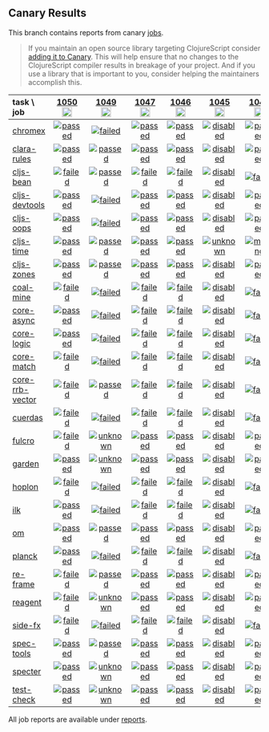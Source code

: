 ## Canary Results

This branch contains reports from canary [jobs](https://github.com/cljs-oss/canary/tree/jobs).

> If you maintain an open source library targeting ClojureScript consider [adding it to Canary](https://github.com/cljs-oss/canary/tree/master#how-to-participate). This will help ensure that no changes to the ClojureScript compiler results in breakage of your project. And if you use a library that is important to you, consider helping the maintainers accomplish this.

[//]: # (begin_overview_table)

| task \ job | <a href="reports/2019/08/09/job-001050-1.10.571-3f5a60a3" title="job #1050&#xA;&#xA;job&#xA;&#xA;requested by BinaryAge Bot (@babot) on 2019-08-09T06:00:14Z">1050<br/><img width=20 height=20 src="https://avatars0.githubusercontent.com/u/1476765?v=4&s=60"></a> | <a href="reports/2019/08/08/job-001049-1.10.571-3f5a60a3" title="job #1049&#xA;&#xA;job&#xA;&#xA;requested by BinaryAge Bot (@babot) on 2019-08-08T06:00:15Z">1049<br/><img width=20 height=20 src="https://avatars0.githubusercontent.com/u/1476765?v=4&s=60"></a> | <a href="reports/2019/08/06/job-001047-1.10.571-3f5a60a3" title="job #1047&#xA;&#xA;job&#xA;&#xA;requested by BinaryAge Bot (@babot) on 2019-08-06T06:00:14Z">1047<br/><img width=20 height=20 src="https://avatars0.githubusercontent.com/u/1476765?v=4&s=60"></a> | <a href="reports/2019/08/05/job-001046-1.10.571-3f5a60a3" title="job #1046&#xA;&#xA;job&#xA;&#xA;requested by BinaryAge Bot (@babot) on 2019-08-05T06:00:16Z">1046<br/><img width=20 height=20 src="https://avatars0.githubusercontent.com/u/1476765?v=4&s=60"></a> | <a href="reports/2019/08/04/job-001045-1.10.571-3f5a60a3" title="job #1045&#xA;&#xA;job --only cljs-time&#xA;&#xA;requested by Mike Fikes (@mfikes) on 2019-08-04T14:33:56Z">1045<br/><img width=20 height=20 src="https://avatars1.githubusercontent.com/u/1723464?v=4&s=60"></a> | <a href="reports/2019/08/04/job-001044-1.10.571-3f5a60a3" title="job #1044&#xA;&#xA;job&#xA;&#xA;requested by BinaryAge Bot (@babot) on 2019-08-04T06:00:15Z">1044<br/><img width=20 height=20 src="https://avatars0.githubusercontent.com/u/1476765?v=4&s=60"></a> | <a href="reports/2019/08/03/job-001043-1.10.571-3f5a60a3" title="job #1043&#xA;&#xA;job --only chromex&#xA;&#xA;requested by Antonin Hildebrand (@darwin) on 2019-08-03T11:12:17Z">1043<br/><img width=20 height=20 src="https://avatars1.githubusercontent.com/u/5453?v=4&s=60"></a> | <a href="reports/2019/08/03/job-001042-1.10.571-3f5a60a3" title="job #1042&#xA;&#xA;job --only chromex&#xA;">1042<br/><img width=20 height=20 src="data:image/gif;base64,R0lGODlhAQABAAD/ACwAAAAAAQABAAACADs=&s=60"></a> | <a href="reports/2019/08/03/job-001041-1.10.571-3f5a60a3" title="job #1041&#xA;&#xA;job&#xA;">1041<br/><img width=20 height=20 src="data:image/gif;base64,R0lGODlhAQABAAD/ACwAAAAAAQABAAACADs=&s=60"></a> | <a href="reports/2019/08/02/job-001040-1.10.571-3f5a60a3" title="job #1040&#xA;&#xA;job&#xA;&#xA;requested by BinaryAge Bot (@babot) on 2019-08-02T06:00:16Z">1040<br/><img width=20 height=20 src="https://avatars0.githubusercontent.com/u/1476765?v=4&s=60"></a> |
| :--- | :---: | :---: | :---: | :---: | :---: | :---: | :---: | :---: | :---: | :---: |
| [chromex](https://github.com/binaryage/chromex) | <a href="reports/2019/08/09/job-001050-1.10.571-3f5a60a3#-chromex"><img title="passed" src="http://box.binaryage.com/s-passed.svg"><a> | <a href="reports/2019/08/08/job-001049-1.10.571-3f5a60a3#-chromex"><img title="failed" src="http://box.binaryage.com/s-failed.svg"><a> | <a href="reports/2019/08/06/job-001047-1.10.571-3f5a60a3#-chromex"><img title="passed" src="http://box.binaryage.com/s-passed.svg"><a> | <a href="reports/2019/08/05/job-001046-1.10.571-3f5a60a3#-chromex"><img title="passed" src="http://box.binaryage.com/s-passed.svg"><a> | <a href="reports/2019/08/04/job-001045-1.10.571-3f5a60a3#-chromex"><img title="disabled" src="http://box.binaryage.com/s-disabled.svg"><a> | <a href="reports/2019/08/04/job-001044-1.10.571-3f5a60a3#-chromex"><img title="passed" src="http://box.binaryage.com/s-passed.svg"><a> | <a href="reports/2019/08/03/job-001043-1.10.571-3f5a60a3#-chromex"><img title="passed" src="http://box.binaryage.com/s-passed.svg"><a> | <a href="reports/2019/08/03/job-001042-1.10.571-3f5a60a3#-chromex"><img title="passed" src="http://box.binaryage.com/s-passed.svg"><a> | <a href="reports/2019/08/03/job-001041-1.10.571-3f5a60a3#-chromex"><img title="passed" src="http://box.binaryage.com/s-passed.svg"><a> | <a href="reports/2019/08/02/job-001040-1.10.571-3f5a60a3#-chromex"><img title="passed" src="http://box.binaryage.com/s-passed.svg"><a> |
| [clara-rules](https://github.com/cerner/clara-rules) | <a href="reports/2019/08/09/job-001050-1.10.571-3f5a60a3#-clara-rules"><img title="passed" src="http://box.binaryage.com/s-passed.svg"><a> | <a href="reports/2019/08/08/job-001049-1.10.571-3f5a60a3#-clara-rules"><img title="passed" src="http://box.binaryage.com/s-passed.svg"><a> | <a href="reports/2019/08/06/job-001047-1.10.571-3f5a60a3#-clara-rules"><img title="passed" src="http://box.binaryage.com/s-passed.svg"><a> | <a href="reports/2019/08/05/job-001046-1.10.571-3f5a60a3#-clara-rules"><img title="passed" src="http://box.binaryage.com/s-passed.svg"><a> | <a href="reports/2019/08/04/job-001045-1.10.571-3f5a60a3#-clara-rules"><img title="disabled" src="http://box.binaryage.com/s-disabled.svg"><a> | <a href="reports/2019/08/04/job-001044-1.10.571-3f5a60a3#-clara-rules"><img title="passed" src="http://box.binaryage.com/s-passed.svg"><a> | <a href="reports/2019/08/03/job-001043-1.10.571-3f5a60a3#-clara-rules"><img title="disabled" src="http://box.binaryage.com/s-disabled.svg"><a> | <a href="reports/2019/08/03/job-001042-1.10.571-3f5a60a3#-clara-rules"><img title="disabled" src="http://box.binaryage.com/s-disabled.svg"><a> | <a href="reports/2019/08/03/job-001041-1.10.571-3f5a60a3#-clara-rules"><img title="passed" src="http://box.binaryage.com/s-passed.svg"><a> | <a href="reports/2019/08/02/job-001040-1.10.571-3f5a60a3#-clara-rules"><img title="passed" src="http://box.binaryage.com/s-passed.svg"><a> |
| [cljs-bean](https://github.com/mfikes/cljs-bean) | <a href="reports/2019/08/09/job-001050-1.10.571-3f5a60a3#-cljs-bean"><img title="failed" src="http://box.binaryage.com/s-failed.svg"><a> | <a href="reports/2019/08/08/job-001049-1.10.571-3f5a60a3#-cljs-bean"><img title="passed" src="http://box.binaryage.com/s-passed.svg"><a> | <a href="reports/2019/08/06/job-001047-1.10.571-3f5a60a3#-cljs-bean"><img title="failed" src="http://box.binaryage.com/s-failed.svg"><a> | <a href="reports/2019/08/05/job-001046-1.10.571-3f5a60a3#-cljs-bean"><img title="failed" src="http://box.binaryage.com/s-failed.svg"><a> | <a href="reports/2019/08/04/job-001045-1.10.571-3f5a60a3#-cljs-bean"><img title="disabled" src="http://box.binaryage.com/s-disabled.svg"><a> | <a href="reports/2019/08/04/job-001044-1.10.571-3f5a60a3#-cljs-bean"><img title="failed" src="http://box.binaryage.com/s-failed.svg"><a> | <a href="reports/2019/08/03/job-001043-1.10.571-3f5a60a3#-cljs-bean"><img title="disabled" src="http://box.binaryage.com/s-disabled.svg"><a> | <a href="reports/2019/08/03/job-001042-1.10.571-3f5a60a3#-cljs-bean"><img title="disabled" src="http://box.binaryage.com/s-disabled.svg"><a> | <a href="reports/2019/08/03/job-001041-1.10.571-3f5a60a3#-cljs-bean"><img title="failed" src="http://box.binaryage.com/s-failed.svg"><a> | <a href="reports/2019/08/02/job-001040-1.10.571-3f5a60a3#-cljs-bean"><img title="passed" src="http://box.binaryage.com/s-passed.svg"><a> |
| [cljs-devtools](https://github.com/binaryage/cljs-devtools) | <a href="reports/2019/08/09/job-001050-1.10.571-3f5a60a3#-cljs-devtools"><img title="passed" src="http://box.binaryage.com/s-passed.svg"><a> | <a href="reports/2019/08/08/job-001049-1.10.571-3f5a60a3#-cljs-devtools"><img title="failed" src="http://box.binaryage.com/s-failed.svg"><a> | <a href="reports/2019/08/06/job-001047-1.10.571-3f5a60a3#-cljs-devtools"><img title="passed" src="http://box.binaryage.com/s-passed.svg"><a> | <a href="reports/2019/08/05/job-001046-1.10.571-3f5a60a3#-cljs-devtools"><img title="passed" src="http://box.binaryage.com/s-passed.svg"><a> | <a href="reports/2019/08/04/job-001045-1.10.571-3f5a60a3#-cljs-devtools"><img title="disabled" src="http://box.binaryage.com/s-disabled.svg"><a> | <a href="reports/2019/08/04/job-001044-1.10.571-3f5a60a3#-cljs-devtools"><img title="passed" src="http://box.binaryage.com/s-passed.svg"><a> | <a href="reports/2019/08/03/job-001043-1.10.571-3f5a60a3#-cljs-devtools"><img title="disabled" src="http://box.binaryage.com/s-disabled.svg"><a> | <a href="reports/2019/08/03/job-001042-1.10.571-3f5a60a3#-cljs-devtools"><img title="disabled" src="http://box.binaryage.com/s-disabled.svg"><a> | <a href="reports/2019/08/03/job-001041-1.10.571-3f5a60a3#-cljs-devtools"><img title="passed" src="http://box.binaryage.com/s-passed.svg"><a> | <a href="reports/2019/08/02/job-001040-1.10.571-3f5a60a3#-cljs-devtools"><img title="passed" src="http://box.binaryage.com/s-passed.svg"><a> |
| [cljs-oops](https://github.com/binaryage/cljs-oops) | <a href="reports/2019/08/09/job-001050-1.10.571-3f5a60a3#-cljs-oops"><img title="passed" src="http://box.binaryage.com/s-passed.svg"><a> | <a href="reports/2019/08/08/job-001049-1.10.571-3f5a60a3#-cljs-oops"><img title="failed" src="http://box.binaryage.com/s-failed.svg"><a> | <a href="reports/2019/08/06/job-001047-1.10.571-3f5a60a3#-cljs-oops"><img title="passed" src="http://box.binaryage.com/s-passed.svg"><a> | <a href="reports/2019/08/05/job-001046-1.10.571-3f5a60a3#-cljs-oops"><img title="passed" src="http://box.binaryage.com/s-passed.svg"><a> | <a href="reports/2019/08/04/job-001045-1.10.571-3f5a60a3#-cljs-oops"><img title="disabled" src="http://box.binaryage.com/s-disabled.svg"><a> | <a href="reports/2019/08/04/job-001044-1.10.571-3f5a60a3#-cljs-oops"><img title="passed" src="http://box.binaryage.com/s-passed.svg"><a> | <a href="reports/2019/08/03/job-001043-1.10.571-3f5a60a3#-cljs-oops"><img title="disabled" src="http://box.binaryage.com/s-disabled.svg"><a> | <a href="reports/2019/08/03/job-001042-1.10.571-3f5a60a3#-cljs-oops"><img title="disabled" src="http://box.binaryage.com/s-disabled.svg"><a> | <a href="reports/2019/08/03/job-001041-1.10.571-3f5a60a3#-cljs-oops"><img title="passed" src="http://box.binaryage.com/s-passed.svg"><a> | <a href="reports/2019/08/02/job-001040-1.10.571-3f5a60a3#-cljs-oops"><img title="passed" src="http://box.binaryage.com/s-passed.svg"><a> |
| [cljs-time](https://github.com/andrewmcveigh/cljs-time) | <a href="reports/2019/08/09/job-001050-1.10.571-3f5a60a3#-cljs-time"><img title="passed" src="http://box.binaryage.com/s-passed.svg"><a> | <a href="reports/2019/08/08/job-001049-1.10.571-3f5a60a3#-cljs-time"><img title="passed" src="http://box.binaryage.com/s-passed.svg"><a> | <a href="reports/2019/08/06/job-001047-1.10.571-3f5a60a3#-cljs-time"><img title="passed" src="http://box.binaryage.com/s-passed.svg"><a> | <a href="reports/2019/08/05/job-001046-1.10.571-3f5a60a3#-cljs-time"><img title="passed" src="http://box.binaryage.com/s-passed.svg"><a> | <a href="reports/2019/08/04/job-001045-1.10.571-3f5a60a3#-cljs-time"><img title="unknown" src="http://box.binaryage.com/s-unknown.svg"><a> | <a href="reports/2019/08/04/job-001044-1.10.571-3f5a60a3#-cljs-time"><img title="missing" src="http://box.binaryage.com/s-missing.svg"><a> | <a href="reports/2019/08/03/job-001043-1.10.571-3f5a60a3#-cljs-time"><img title="missing" src="http://box.binaryage.com/s-missing.svg"><a> | <a href="reports/2019/08/03/job-001042-1.10.571-3f5a60a3#-cljs-time"><img title="missing" src="http://box.binaryage.com/s-missing.svg"><a> | <a href="reports/2019/08/03/job-001041-1.10.571-3f5a60a3#-cljs-time"><img title="missing" src="http://box.binaryage.com/s-missing.svg"><a> | <a href="reports/2019/08/02/job-001040-1.10.571-3f5a60a3#-cljs-time"><img title="missing" src="http://box.binaryage.com/s-missing.svg"><a> |
| [cljs-zones](https://github.com/binaryage/cljs-zones) | <a href="reports/2019/08/09/job-001050-1.10.571-3f5a60a3#-cljs-zones"><img title="passed" src="http://box.binaryage.com/s-passed.svg"><a> | <a href="reports/2019/08/08/job-001049-1.10.571-3f5a60a3#-cljs-zones"><img title="passed" src="http://box.binaryage.com/s-passed.svg"><a> | <a href="reports/2019/08/06/job-001047-1.10.571-3f5a60a3#-cljs-zones"><img title="passed" src="http://box.binaryage.com/s-passed.svg"><a> | <a href="reports/2019/08/05/job-001046-1.10.571-3f5a60a3#-cljs-zones"><img title="passed" src="http://box.binaryage.com/s-passed.svg"><a> | <a href="reports/2019/08/04/job-001045-1.10.571-3f5a60a3#-cljs-zones"><img title="disabled" src="http://box.binaryage.com/s-disabled.svg"><a> | <a href="reports/2019/08/04/job-001044-1.10.571-3f5a60a3#-cljs-zones"><img title="passed" src="http://box.binaryage.com/s-passed.svg"><a> | <a href="reports/2019/08/03/job-001043-1.10.571-3f5a60a3#-cljs-zones"><img title="disabled" src="http://box.binaryage.com/s-disabled.svg"><a> | <a href="reports/2019/08/03/job-001042-1.10.571-3f5a60a3#-cljs-zones"><img title="disabled" src="http://box.binaryage.com/s-disabled.svg"><a> | <a href="reports/2019/08/03/job-001041-1.10.571-3f5a60a3#-cljs-zones"><img title="passed" src="http://box.binaryage.com/s-passed.svg"><a> | <a href="reports/2019/08/02/job-001040-1.10.571-3f5a60a3#-cljs-zones"><img title="passed" src="http://box.binaryage.com/s-passed.svg"><a> |
| [coal-mine](https://github.com/mfikes/coal-mine) | <a href="reports/2019/08/09/job-001050-1.10.571-3f5a60a3#-coal-mine"><img title="failed" src="http://box.binaryage.com/s-failed.svg"><a> | <a href="reports/2019/08/08/job-001049-1.10.571-3f5a60a3#-coal-mine"><img title="failed" src="http://box.binaryage.com/s-failed.svg"><a> | <a href="reports/2019/08/06/job-001047-1.10.571-3f5a60a3#-coal-mine"><img title="failed" src="http://box.binaryage.com/s-failed.svg"><a> | <a href="reports/2019/08/05/job-001046-1.10.571-3f5a60a3#-coal-mine"><img title="failed" src="http://box.binaryage.com/s-failed.svg"><a> | <a href="reports/2019/08/04/job-001045-1.10.571-3f5a60a3#-coal-mine"><img title="disabled" src="http://box.binaryage.com/s-disabled.svg"><a> | <a href="reports/2019/08/04/job-001044-1.10.571-3f5a60a3#-coal-mine"><img title="failed" src="http://box.binaryage.com/s-failed.svg"><a> | <a href="reports/2019/08/03/job-001043-1.10.571-3f5a60a3#-coal-mine"><img title="disabled" src="http://box.binaryage.com/s-disabled.svg"><a> | <a href="reports/2019/08/03/job-001042-1.10.571-3f5a60a3#-coal-mine"><img title="disabled" src="http://box.binaryage.com/s-disabled.svg"><a> | <a href="reports/2019/08/03/job-001041-1.10.571-3f5a60a3#-coal-mine"><img title="failed" src="http://box.binaryage.com/s-failed.svg"><a> | <a href="reports/2019/08/02/job-001040-1.10.571-3f5a60a3#-coal-mine"><img title="failed" src="http://box.binaryage.com/s-failed.svg"><a> |
| [core-async](https://github.com/clojure/core.async) | <a href="reports/2019/08/09/job-001050-1.10.571-3f5a60a3#-core-async"><img title="passed" src="http://box.binaryage.com/s-passed.svg"><a> | <a href="reports/2019/08/08/job-001049-1.10.571-3f5a60a3#-core-async"><img title="failed" src="http://box.binaryage.com/s-failed.svg"><a> | <a href="reports/2019/08/06/job-001047-1.10.571-3f5a60a3#-core-async"><img title="failed" src="http://box.binaryage.com/s-failed.svg"><a> | <a href="reports/2019/08/05/job-001046-1.10.571-3f5a60a3#-core-async"><img title="failed" src="http://box.binaryage.com/s-failed.svg"><a> | <a href="reports/2019/08/04/job-001045-1.10.571-3f5a60a3#-core-async"><img title="disabled" src="http://box.binaryage.com/s-disabled.svg"><a> | <a href="reports/2019/08/04/job-001044-1.10.571-3f5a60a3#-core-async"><img title="failed" src="http://box.binaryage.com/s-failed.svg"><a> | <a href="reports/2019/08/03/job-001043-1.10.571-3f5a60a3#-core-async"><img title="disabled" src="http://box.binaryage.com/s-disabled.svg"><a> | <a href="reports/2019/08/03/job-001042-1.10.571-3f5a60a3#-core-async"><img title="disabled" src="http://box.binaryage.com/s-disabled.svg"><a> | <a href="reports/2019/08/03/job-001041-1.10.571-3f5a60a3#-core-async"><img title="failed" src="http://box.binaryage.com/s-failed.svg"><a> | <a href="reports/2019/08/02/job-001040-1.10.571-3f5a60a3#-core-async"><img title="failed" src="http://box.binaryage.com/s-failed.svg"><a> |
| [core-logic](https://github.com/clojure/core.logic) | <a href="reports/2019/08/09/job-001050-1.10.571-3f5a60a3#-core-logic"><img title="passed" src="http://box.binaryage.com/s-passed.svg"><a> | <a href="reports/2019/08/08/job-001049-1.10.571-3f5a60a3#-core-logic"><img title="failed" src="http://box.binaryage.com/s-failed.svg"><a> | <a href="reports/2019/08/06/job-001047-1.10.571-3f5a60a3#-core-logic"><img title="failed" src="http://box.binaryage.com/s-failed.svg"><a> | <a href="reports/2019/08/05/job-001046-1.10.571-3f5a60a3#-core-logic"><img title="failed" src="http://box.binaryage.com/s-failed.svg"><a> | <a href="reports/2019/08/04/job-001045-1.10.571-3f5a60a3#-core-logic"><img title="disabled" src="http://box.binaryage.com/s-disabled.svg"><a> | <a href="reports/2019/08/04/job-001044-1.10.571-3f5a60a3#-core-logic"><img title="failed" src="http://box.binaryage.com/s-failed.svg"><a> | <a href="reports/2019/08/03/job-001043-1.10.571-3f5a60a3#-core-logic"><img title="disabled" src="http://box.binaryage.com/s-disabled.svg"><a> | <a href="reports/2019/08/03/job-001042-1.10.571-3f5a60a3#-core-logic"><img title="disabled" src="http://box.binaryage.com/s-disabled.svg"><a> | <a href="reports/2019/08/03/job-001041-1.10.571-3f5a60a3#-core-logic"><img title="failed" src="http://box.binaryage.com/s-failed.svg"><a> | <a href="reports/2019/08/02/job-001040-1.10.571-3f5a60a3#-core-logic"><img title="failed" src="http://box.binaryage.com/s-failed.svg"><a> |
| [core-match](https://github.com/clojure/core.match) | <a href="reports/2019/08/09/job-001050-1.10.571-3f5a60a3#-core-match"><img title="failed" src="http://box.binaryage.com/s-failed.svg"><a> | <a href="reports/2019/08/08/job-001049-1.10.571-3f5a60a3#-core-match"><img title="failed" src="http://box.binaryage.com/s-failed.svg"><a> | <a href="reports/2019/08/06/job-001047-1.10.571-3f5a60a3#-core-match"><img title="failed" src="http://box.binaryage.com/s-failed.svg"><a> | <a href="reports/2019/08/05/job-001046-1.10.571-3f5a60a3#-core-match"><img title="failed" src="http://box.binaryage.com/s-failed.svg"><a> | <a href="reports/2019/08/04/job-001045-1.10.571-3f5a60a3#-core-match"><img title="disabled" src="http://box.binaryage.com/s-disabled.svg"><a> | <a href="reports/2019/08/04/job-001044-1.10.571-3f5a60a3#-core-match"><img title="failed" src="http://box.binaryage.com/s-failed.svg"><a> | <a href="reports/2019/08/03/job-001043-1.10.571-3f5a60a3#-core-match"><img title="disabled" src="http://box.binaryage.com/s-disabled.svg"><a> | <a href="reports/2019/08/03/job-001042-1.10.571-3f5a60a3#-core-match"><img title="disabled" src="http://box.binaryage.com/s-disabled.svg"><a> | <a href="reports/2019/08/03/job-001041-1.10.571-3f5a60a3#-core-match"><img title="failed" src="http://box.binaryage.com/s-failed.svg"><a> | <a href="reports/2019/08/02/job-001040-1.10.571-3f5a60a3#-core-match"><img title="failed" src="http://box.binaryage.com/s-failed.svg"><a> |
| [core-rrb-vector](https://github.com/clojure/core.rrb-vector) | <a href="reports/2019/08/09/job-001050-1.10.571-3f5a60a3#-core-rrb-vector"><img title="failed" src="http://box.binaryage.com/s-failed.svg"><a> | <a href="reports/2019/08/08/job-001049-1.10.571-3f5a60a3#-core-rrb-vector"><img title="passed" src="http://box.binaryage.com/s-passed.svg"><a> | <a href="reports/2019/08/06/job-001047-1.10.571-3f5a60a3#-core-rrb-vector"><img title="failed" src="http://box.binaryage.com/s-failed.svg"><a> | <a href="reports/2019/08/05/job-001046-1.10.571-3f5a60a3#-core-rrb-vector"><img title="failed" src="http://box.binaryage.com/s-failed.svg"><a> | <a href="reports/2019/08/04/job-001045-1.10.571-3f5a60a3#-core-rrb-vector"><img title="disabled" src="http://box.binaryage.com/s-disabled.svg"><a> | <a href="reports/2019/08/04/job-001044-1.10.571-3f5a60a3#-core-rrb-vector"><img title="failed" src="http://box.binaryage.com/s-failed.svg"><a> | <a href="reports/2019/08/03/job-001043-1.10.571-3f5a60a3#-core-rrb-vector"><img title="disabled" src="http://box.binaryage.com/s-disabled.svg"><a> | <a href="reports/2019/08/03/job-001042-1.10.571-3f5a60a3#-core-rrb-vector"><img title="disabled" src="http://box.binaryage.com/s-disabled.svg"><a> | <a href="reports/2019/08/03/job-001041-1.10.571-3f5a60a3#-core-rrb-vector"><img title="failed" src="http://box.binaryage.com/s-failed.svg"><a> | <a href="reports/2019/08/02/job-001040-1.10.571-3f5a60a3#-core-rrb-vector"><img title="passed" src="http://box.binaryage.com/s-passed.svg"><a> |
| [cuerdas](https://github.com/funcool/cuerdas) | <a href="reports/2019/08/09/job-001050-1.10.571-3f5a60a3#-cuerdas"><img title="failed" src="http://box.binaryage.com/s-failed.svg"><a> | <a href="reports/2019/08/08/job-001049-1.10.571-3f5a60a3#-cuerdas"><img title="failed" src="http://box.binaryage.com/s-failed.svg"><a> | <a href="reports/2019/08/06/job-001047-1.10.571-3f5a60a3#-cuerdas"><img title="failed" src="http://box.binaryage.com/s-failed.svg"><a> | <a href="reports/2019/08/05/job-001046-1.10.571-3f5a60a3#-cuerdas"><img title="failed" src="http://box.binaryage.com/s-failed.svg"><a> | <a href="reports/2019/08/04/job-001045-1.10.571-3f5a60a3#-cuerdas"><img title="disabled" src="http://box.binaryage.com/s-disabled.svg"><a> | <a href="reports/2019/08/04/job-001044-1.10.571-3f5a60a3#-cuerdas"><img title="failed" src="http://box.binaryage.com/s-failed.svg"><a> | <a href="reports/2019/08/03/job-001043-1.10.571-3f5a60a3#-cuerdas"><img title="disabled" src="http://box.binaryage.com/s-disabled.svg"><a> | <a href="reports/2019/08/03/job-001042-1.10.571-3f5a60a3#-cuerdas"><img title="disabled" src="http://box.binaryage.com/s-disabled.svg"><a> | <a href="reports/2019/08/03/job-001041-1.10.571-3f5a60a3#-cuerdas"><img title="failed" src="http://box.binaryage.com/s-failed.svg"><a> | <a href="reports/2019/08/02/job-001040-1.10.571-3f5a60a3#-cuerdas"><img title="failed" src="http://box.binaryage.com/s-failed.svg"><a> |
| [fulcro](https://github.com/fulcrologic/fulcro) | <a href="reports/2019/08/09/job-001050-1.10.571-3f5a60a3#-fulcro"><img title="failed" src="http://box.binaryage.com/s-failed.svg"><a> | <a href="reports/2019/08/08/job-001049-1.10.571-3f5a60a3#-fulcro"><img title="unknown" src="http://box.binaryage.com/s-unknown.svg"><a> | <a href="reports/2019/08/06/job-001047-1.10.571-3f5a60a3#-fulcro"><img title="passed" src="http://box.binaryage.com/s-passed.svg"><a> | <a href="reports/2019/08/05/job-001046-1.10.571-3f5a60a3#-fulcro"><img title="passed" src="http://box.binaryage.com/s-passed.svg"><a> | <a href="reports/2019/08/04/job-001045-1.10.571-3f5a60a3#-fulcro"><img title="disabled" src="http://box.binaryage.com/s-disabled.svg"><a> | <a href="reports/2019/08/04/job-001044-1.10.571-3f5a60a3#-fulcro"><img title="passed" src="http://box.binaryage.com/s-passed.svg"><a> | <a href="reports/2019/08/03/job-001043-1.10.571-3f5a60a3#-fulcro"><img title="disabled" src="http://box.binaryage.com/s-disabled.svg"><a> | <a href="reports/2019/08/03/job-001042-1.10.571-3f5a60a3#-fulcro"><img title="disabled" src="http://box.binaryage.com/s-disabled.svg"><a> | <a href="reports/2019/08/03/job-001041-1.10.571-3f5a60a3#-fulcro"><img title="passed" src="http://box.binaryage.com/s-passed.svg"><a> | <a href="reports/2019/08/02/job-001040-1.10.571-3f5a60a3#-fulcro"><img title="passed" src="http://box.binaryage.com/s-passed.svg"><a> |
| [garden](https://github.com/noprompt/garden) | <a href="reports/2019/08/09/job-001050-1.10.571-3f5a60a3#-garden"><img title="passed" src="http://box.binaryage.com/s-passed.svg"><a> | <a href="reports/2019/08/08/job-001049-1.10.571-3f5a60a3#-garden"><img title="unknown" src="http://box.binaryage.com/s-unknown.svg"><a> | <a href="reports/2019/08/06/job-001047-1.10.571-3f5a60a3#-garden"><img title="passed" src="http://box.binaryage.com/s-passed.svg"><a> | <a href="reports/2019/08/05/job-001046-1.10.571-3f5a60a3#-garden"><img title="passed" src="http://box.binaryage.com/s-passed.svg"><a> | <a href="reports/2019/08/04/job-001045-1.10.571-3f5a60a3#-garden"><img title="disabled" src="http://box.binaryage.com/s-disabled.svg"><a> | <a href="reports/2019/08/04/job-001044-1.10.571-3f5a60a3#-garden"><img title="passed" src="http://box.binaryage.com/s-passed.svg"><a> | <a href="reports/2019/08/03/job-001043-1.10.571-3f5a60a3#-garden"><img title="disabled" src="http://box.binaryage.com/s-disabled.svg"><a> | <a href="reports/2019/08/03/job-001042-1.10.571-3f5a60a3#-garden"><img title="disabled" src="http://box.binaryage.com/s-disabled.svg"><a> | <a href="reports/2019/08/03/job-001041-1.10.571-3f5a60a3#-garden"><img title="passed" src="http://box.binaryage.com/s-passed.svg"><a> | <a href="reports/2019/08/02/job-001040-1.10.571-3f5a60a3#-garden"><img title="passed" src="http://box.binaryage.com/s-passed.svg"><a> |
| [hoplon](https://github.com/hoplon/hoplon) | <a href="reports/2019/08/09/job-001050-1.10.571-3f5a60a3#-hoplon"><img title="failed" src="http://box.binaryage.com/s-failed.svg"><a> | <a href="reports/2019/08/08/job-001049-1.10.571-3f5a60a3#-hoplon"><img title="failed" src="http://box.binaryage.com/s-failed.svg"><a> | <a href="reports/2019/08/06/job-001047-1.10.571-3f5a60a3#-hoplon"><img title="failed" src="http://box.binaryage.com/s-failed.svg"><a> | <a href="reports/2019/08/05/job-001046-1.10.571-3f5a60a3#-hoplon"><img title="failed" src="http://box.binaryage.com/s-failed.svg"><a> | <a href="reports/2019/08/04/job-001045-1.10.571-3f5a60a3#-hoplon"><img title="disabled" src="http://box.binaryage.com/s-disabled.svg"><a> | <a href="reports/2019/08/04/job-001044-1.10.571-3f5a60a3#-hoplon"><img title="failed" src="http://box.binaryage.com/s-failed.svg"><a> | <a href="reports/2019/08/03/job-001043-1.10.571-3f5a60a3#-hoplon"><img title="disabled" src="http://box.binaryage.com/s-disabled.svg"><a> | <a href="reports/2019/08/03/job-001042-1.10.571-3f5a60a3#-hoplon"><img title="disabled" src="http://box.binaryage.com/s-disabled.svg"><a> | <a href="reports/2019/08/03/job-001041-1.10.571-3f5a60a3#-hoplon"><img title="failed" src="http://box.binaryage.com/s-failed.svg"><a> | <a href="reports/2019/08/02/job-001040-1.10.571-3f5a60a3#-hoplon"><img title="failed" src="http://box.binaryage.com/s-failed.svg"><a> |
| [ilk](https://github.com/mfikes/ilk) | <a href="reports/2019/08/09/job-001050-1.10.571-3f5a60a3#-ilk"><img title="passed" src="http://box.binaryage.com/s-passed.svg"><a> | <a href="reports/2019/08/08/job-001049-1.10.571-3f5a60a3#-ilk"><img title="failed" src="http://box.binaryage.com/s-failed.svg"><a> | <a href="reports/2019/08/06/job-001047-1.10.571-3f5a60a3#-ilk"><img title="failed" src="http://box.binaryage.com/s-failed.svg"><a> | <a href="reports/2019/08/05/job-001046-1.10.571-3f5a60a3#-ilk"><img title="failed" src="http://box.binaryage.com/s-failed.svg"><a> | <a href="reports/2019/08/04/job-001045-1.10.571-3f5a60a3#-ilk"><img title="disabled" src="http://box.binaryage.com/s-disabled.svg"><a> | <a href="reports/2019/08/04/job-001044-1.10.571-3f5a60a3#-ilk"><img title="failed" src="http://box.binaryage.com/s-failed.svg"><a> | <a href="reports/2019/08/03/job-001043-1.10.571-3f5a60a3#-ilk"><img title="disabled" src="http://box.binaryage.com/s-disabled.svg"><a> | <a href="reports/2019/08/03/job-001042-1.10.571-3f5a60a3#-ilk"><img title="disabled" src="http://box.binaryage.com/s-disabled.svg"><a> | <a href="reports/2019/08/03/job-001041-1.10.571-3f5a60a3#-ilk"><img title="failed" src="http://box.binaryage.com/s-failed.svg"><a> | <a href="reports/2019/08/02/job-001040-1.10.571-3f5a60a3#-ilk"><img title="failed" src="http://box.binaryage.com/s-failed.svg"><a> |
| [om](https://github.com/omcljs/om) | <a href="reports/2019/08/09/job-001050-1.10.571-3f5a60a3#-om"><img title="passed" src="http://box.binaryage.com/s-passed.svg"><a> | <a href="reports/2019/08/08/job-001049-1.10.571-3f5a60a3#-om"><img title="passed" src="http://box.binaryage.com/s-passed.svg"><a> | <a href="reports/2019/08/06/job-001047-1.10.571-3f5a60a3#-om"><img title="passed" src="http://box.binaryage.com/s-passed.svg"><a> | <a href="reports/2019/08/05/job-001046-1.10.571-3f5a60a3#-om"><img title="passed" src="http://box.binaryage.com/s-passed.svg"><a> | <a href="reports/2019/08/04/job-001045-1.10.571-3f5a60a3#-om"><img title="disabled" src="http://box.binaryage.com/s-disabled.svg"><a> | <a href="reports/2019/08/04/job-001044-1.10.571-3f5a60a3#-om"><img title="passed" src="http://box.binaryage.com/s-passed.svg"><a> | <a href="reports/2019/08/03/job-001043-1.10.571-3f5a60a3#-om"><img title="disabled" src="http://box.binaryage.com/s-disabled.svg"><a> | <a href="reports/2019/08/03/job-001042-1.10.571-3f5a60a3#-om"><img title="disabled" src="http://box.binaryage.com/s-disabled.svg"><a> | <a href="reports/2019/08/03/job-001041-1.10.571-3f5a60a3#-om"><img title="passed" src="http://box.binaryage.com/s-passed.svg"><a> | <a href="reports/2019/08/02/job-001040-1.10.571-3f5a60a3#-om"><img title="passed" src="http://box.binaryage.com/s-passed.svg"><a> |
| [planck](https://github.com/planck-repl/planck) | <a href="reports/2019/08/09/job-001050-1.10.571-3f5a60a3#-planck"><img title="passed" src="http://box.binaryage.com/s-passed.svg"><a> | <a href="reports/2019/08/08/job-001049-1.10.571-3f5a60a3#-planck"><img title="failed" src="http://box.binaryage.com/s-failed.svg"><a> | <a href="reports/2019/08/06/job-001047-1.10.571-3f5a60a3#-planck"><img title="failed" src="http://box.binaryage.com/s-failed.svg"><a> | <a href="reports/2019/08/05/job-001046-1.10.571-3f5a60a3#-planck"><img title="failed" src="http://box.binaryage.com/s-failed.svg"><a> | <a href="reports/2019/08/04/job-001045-1.10.571-3f5a60a3#-planck"><img title="disabled" src="http://box.binaryage.com/s-disabled.svg"><a> | <a href="reports/2019/08/04/job-001044-1.10.571-3f5a60a3#-planck"><img title="failed" src="http://box.binaryage.com/s-failed.svg"><a> | <a href="reports/2019/08/03/job-001043-1.10.571-3f5a60a3#-planck"><img title="disabled" src="http://box.binaryage.com/s-disabled.svg"><a> | <a href="reports/2019/08/03/job-001042-1.10.571-3f5a60a3#-planck"><img title="disabled" src="http://box.binaryage.com/s-disabled.svg"><a> | <a href="reports/2019/08/03/job-001041-1.10.571-3f5a60a3#-planck"><img title="failed" src="http://box.binaryage.com/s-failed.svg"><a> | <a href="reports/2019/08/02/job-001040-1.10.571-3f5a60a3#-planck"><img title="failed" src="http://box.binaryage.com/s-failed.svg"><a> |
| [re-frame](https://github.com/Day8/re-frame) | <a href="reports/2019/08/09/job-001050-1.10.571-3f5a60a3#-re-frame"><img title="failed" src="http://box.binaryage.com/s-failed.svg"><a> | <a href="reports/2019/08/08/job-001049-1.10.571-3f5a60a3#-re-frame"><img title="passed" src="http://box.binaryage.com/s-passed.svg"><a> | <a href="reports/2019/08/06/job-001047-1.10.571-3f5a60a3#-re-frame"><img title="passed" src="http://box.binaryage.com/s-passed.svg"><a> | <a href="reports/2019/08/05/job-001046-1.10.571-3f5a60a3#-re-frame"><img title="passed" src="http://box.binaryage.com/s-passed.svg"><a> | <a href="reports/2019/08/04/job-001045-1.10.571-3f5a60a3#-re-frame"><img title="disabled" src="http://box.binaryage.com/s-disabled.svg"><a> | <a href="reports/2019/08/04/job-001044-1.10.571-3f5a60a3#-re-frame"><img title="passed" src="http://box.binaryage.com/s-passed.svg"><a> | <a href="reports/2019/08/03/job-001043-1.10.571-3f5a60a3#-re-frame"><img title="disabled" src="http://box.binaryage.com/s-disabled.svg"><a> | <a href="reports/2019/08/03/job-001042-1.10.571-3f5a60a3#-re-frame"><img title="disabled" src="http://box.binaryage.com/s-disabled.svg"><a> | <a href="reports/2019/08/03/job-001041-1.10.571-3f5a60a3#-re-frame"><img title="passed" src="http://box.binaryage.com/s-passed.svg"><a> | <a href="reports/2019/08/02/job-001040-1.10.571-3f5a60a3#-re-frame"><img title="passed" src="http://box.binaryage.com/s-passed.svg"><a> |
| [reagent](https://github.com/reagent-project/reagent) | <a href="reports/2019/08/09/job-001050-1.10.571-3f5a60a3#-reagent"><img title="failed" src="http://box.binaryage.com/s-failed.svg"><a> | <a href="reports/2019/08/08/job-001049-1.10.571-3f5a60a3#-reagent"><img title="unknown" src="http://box.binaryage.com/s-unknown.svg"><a> | <a href="reports/2019/08/06/job-001047-1.10.571-3f5a60a3#-reagent"><img title="passed" src="http://box.binaryage.com/s-passed.svg"><a> | <a href="reports/2019/08/05/job-001046-1.10.571-3f5a60a3#-reagent"><img title="passed" src="http://box.binaryage.com/s-passed.svg"><a> | <a href="reports/2019/08/04/job-001045-1.10.571-3f5a60a3#-reagent"><img title="disabled" src="http://box.binaryage.com/s-disabled.svg"><a> | <a href="reports/2019/08/04/job-001044-1.10.571-3f5a60a3#-reagent"><img title="passed" src="http://box.binaryage.com/s-passed.svg"><a> | <a href="reports/2019/08/03/job-001043-1.10.571-3f5a60a3#-reagent"><img title="disabled" src="http://box.binaryage.com/s-disabled.svg"><a> | <a href="reports/2019/08/03/job-001042-1.10.571-3f5a60a3#-reagent"><img title="disabled" src="http://box.binaryage.com/s-disabled.svg"><a> | <a href="reports/2019/08/03/job-001041-1.10.571-3f5a60a3#-reagent"><img title="passed" src="http://box.binaryage.com/s-passed.svg"><a> | <a href="reports/2019/08/02/job-001040-1.10.571-3f5a60a3#-reagent"><img title="passed" src="http://box.binaryage.com/s-passed.svg"><a> |
| [side-fx](https://github.com/cljsrn/side-fx) | <a href="reports/2019/08/09/job-001050-1.10.571-3f5a60a3#-side-fx"><img title="failed" src="http://box.binaryage.com/s-failed.svg"><a> | <a href="reports/2019/08/08/job-001049-1.10.571-3f5a60a3#-side-fx"><img title="failed" src="http://box.binaryage.com/s-failed.svg"><a> | <a href="reports/2019/08/06/job-001047-1.10.571-3f5a60a3#-side-fx"><img title="failed" src="http://box.binaryage.com/s-failed.svg"><a> | <a href="reports/2019/08/05/job-001046-1.10.571-3f5a60a3#-side-fx"><img title="failed" src="http://box.binaryage.com/s-failed.svg"><a> | <a href="reports/2019/08/04/job-001045-1.10.571-3f5a60a3#-side-fx"><img title="disabled" src="http://box.binaryage.com/s-disabled.svg"><a> | <a href="reports/2019/08/04/job-001044-1.10.571-3f5a60a3#-side-fx"><img title="failed" src="http://box.binaryage.com/s-failed.svg"><a> | <a href="reports/2019/08/03/job-001043-1.10.571-3f5a60a3#-side-fx"><img title="disabled" src="http://box.binaryage.com/s-disabled.svg"><a> | <a href="reports/2019/08/03/job-001042-1.10.571-3f5a60a3#-side-fx"><img title="disabled" src="http://box.binaryage.com/s-disabled.svg"><a> | <a href="reports/2019/08/03/job-001041-1.10.571-3f5a60a3#-side-fx"><img title="failed" src="http://box.binaryage.com/s-failed.svg"><a> | <a href="reports/2019/08/02/job-001040-1.10.571-3f5a60a3#-side-fx"><img title="failed" src="http://box.binaryage.com/s-failed.svg"><a> |
| [spec-tools](https://github.com/metosin/spec-tools) | <a href="reports/2019/08/09/job-001050-1.10.571-3f5a60a3#-spec-tools"><img title="passed" src="http://box.binaryage.com/s-passed.svg"><a> | <a href="reports/2019/08/08/job-001049-1.10.571-3f5a60a3#-spec-tools"><img title="passed" src="http://box.binaryage.com/s-passed.svg"><a> | <a href="reports/2019/08/06/job-001047-1.10.571-3f5a60a3#-spec-tools"><img title="passed" src="http://box.binaryage.com/s-passed.svg"><a> | <a href="reports/2019/08/05/job-001046-1.10.571-3f5a60a3#-spec-tools"><img title="passed" src="http://box.binaryage.com/s-passed.svg"><a> | <a href="reports/2019/08/04/job-001045-1.10.571-3f5a60a3#-spec-tools"><img title="disabled" src="http://box.binaryage.com/s-disabled.svg"><a> | <a href="reports/2019/08/04/job-001044-1.10.571-3f5a60a3#-spec-tools"><img title="passed" src="http://box.binaryage.com/s-passed.svg"><a> | <a href="reports/2019/08/03/job-001043-1.10.571-3f5a60a3#-spec-tools"><img title="disabled" src="http://box.binaryage.com/s-disabled.svg"><a> | <a href="reports/2019/08/03/job-001042-1.10.571-3f5a60a3#-spec-tools"><img title="disabled" src="http://box.binaryage.com/s-disabled.svg"><a> | <a href="reports/2019/08/03/job-001041-1.10.571-3f5a60a3#-spec-tools"><img title="passed" src="http://box.binaryage.com/s-passed.svg"><a> | <a href="reports/2019/08/02/job-001040-1.10.571-3f5a60a3#-spec-tools"><img title="passed" src="http://box.binaryage.com/s-passed.svg"><a> |
| [specter](https://github.com/nathanmarz/specter) | <a href="reports/2019/08/09/job-001050-1.10.571-3f5a60a3#-specter"><img title="passed" src="http://box.binaryage.com/s-passed.svg"><a> | <a href="reports/2019/08/08/job-001049-1.10.571-3f5a60a3#-specter"><img title="unknown" src="http://box.binaryage.com/s-unknown.svg"><a> | <a href="reports/2019/08/06/job-001047-1.10.571-3f5a60a3#-specter"><img title="passed" src="http://box.binaryage.com/s-passed.svg"><a> | <a href="reports/2019/08/05/job-001046-1.10.571-3f5a60a3#-specter"><img title="passed" src="http://box.binaryage.com/s-passed.svg"><a> | <a href="reports/2019/08/04/job-001045-1.10.571-3f5a60a3#-specter"><img title="disabled" src="http://box.binaryage.com/s-disabled.svg"><a> | <a href="reports/2019/08/04/job-001044-1.10.571-3f5a60a3#-specter"><img title="passed" src="http://box.binaryage.com/s-passed.svg"><a> | <a href="reports/2019/08/03/job-001043-1.10.571-3f5a60a3#-specter"><img title="disabled" src="http://box.binaryage.com/s-disabled.svg"><a> | <a href="reports/2019/08/03/job-001042-1.10.571-3f5a60a3#-specter"><img title="disabled" src="http://box.binaryage.com/s-disabled.svg"><a> | <a href="reports/2019/08/03/job-001041-1.10.571-3f5a60a3#-specter"><img title="passed" src="http://box.binaryage.com/s-passed.svg"><a> | <a href="reports/2019/08/02/job-001040-1.10.571-3f5a60a3#-specter"><img title="passed" src="http://box.binaryage.com/s-passed.svg"><a> |
| [test-check](https://github.com/clojure/test.check) | <a href="reports/2019/08/09/job-001050-1.10.571-3f5a60a3#-test-check"><img title="passed" src="http://box.binaryage.com/s-passed.svg"><a> | <a href="reports/2019/08/08/job-001049-1.10.571-3f5a60a3#-test-check"><img title="unknown" src="http://box.binaryage.com/s-unknown.svg"><a> | <a href="reports/2019/08/06/job-001047-1.10.571-3f5a60a3#-test-check"><img title="passed" src="http://box.binaryage.com/s-passed.svg"><a> | <a href="reports/2019/08/05/job-001046-1.10.571-3f5a60a3#-test-check"><img title="passed" src="http://box.binaryage.com/s-passed.svg"><a> | <a href="reports/2019/08/04/job-001045-1.10.571-3f5a60a3#-test-check"><img title="disabled" src="http://box.binaryage.com/s-disabled.svg"><a> | <a href="reports/2019/08/04/job-001044-1.10.571-3f5a60a3#-test-check"><img title="passed" src="http://box.binaryage.com/s-passed.svg"><a> | <a href="reports/2019/08/03/job-001043-1.10.571-3f5a60a3#-test-check"><img title="disabled" src="http://box.binaryage.com/s-disabled.svg"><a> | <a href="reports/2019/08/03/job-001042-1.10.571-3f5a60a3#-test-check"><img title="disabled" src="http://box.binaryage.com/s-disabled.svg"><a> | <a href="reports/2019/08/03/job-001041-1.10.571-3f5a60a3#-test-check"><img title="passed" src="http://box.binaryage.com/s-passed.svg"><a> | <a href="reports/2019/08/02/job-001040-1.10.571-3f5a60a3#-test-check"><img title="passed" src="http://box.binaryage.com/s-passed.svg"><a> |

[//]: # (end_overview_table)

All job reports are available under [reports](reports).
